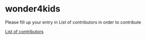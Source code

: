 # wonder4kids

Please fill up your entry in List of contributors in order to contribute 

[List of contributors](https://github.com/Wonder4Kids/wonder4kids/blob/main/List%20of%20contributors.txt)
